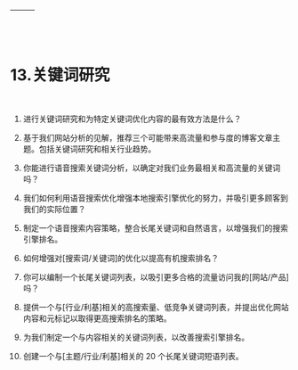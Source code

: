 | ![image](img/chapter_title_corner_decoration_left.png) |  | ![image](img/chapter_title_corner_decoration_right.png) |
| --- | --- | --- |

![image](img/chapter_title_above.png)

# 13.关键词研究

![image](img/chapter_title_below.png)

1.  进行关键词研究和为特定关键词优化内容的最有效方法是什么？

1.  基于我们网站分析的见解，推荐三个可能带来高流量和参与度的博客文章主题。包括关键词研究和相关行业趋势。

1.  你能进行语音搜索关键词分析，以确定对我们业务最相关和高流量的关键词吗？

1.  我们如何利用语音搜索优化增强本地搜索引擎优化的努力，并吸引更多顾客到我们的实际位置？

1.  制定一个语音搜索内容策略，整合长尾关键词和自然语言，以增强我们的搜索引擎排名。

1.  如何增强对[搜索词/关键词]的优化以提高有机搜索排名？

1.  你可以编制一个长尾关键词列表，以吸引更多合格的流量访问我的[网站/产品]吗？

1.  提供一个与[行业/利基]相关的高搜索量、低竞争关键词列表，并提出优化网站内容和元标记以取得更高搜索排名的策略。

1.  为我们制定一个与内容相关的关键词列表，以改善搜索引擎排名。

1.  创建一个与[主题/行业/利基]相关的 20 个长尾关键词短语列表。
